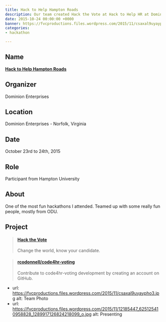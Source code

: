 ```yaml
---
title: Hack to Help Hampton Roads
description: Our team created Hack the Vote at Hack to Help HR at Dominion Enterprises.
date: 2015-10-24 00:00:00 +0000
banner: https://fvcproductions.files.wordpress.com/2015/11/csaxal9uyaypho3.jpg
categories:
- hackathon

---
```

## Name

<a title="DE" href="https://hackathon.dominionenterprises.com/" target="_blank" rel="noopener"><strong>Hack to Help Hampton Roads</strong></a>

## Organizer

Dominion Enterprises

## Location

Dominion Enterprises - Norfolk, Virginia

## Date

October 23rd to 24th, 2015

## Role

Participant from Hampton University

## About

One of the most fun hackathons I attended. Teamed up with some really fun people, mostly from ODU.

## Project

<blockquote class="embedly-card"><h4><a href="//rcodonnell.github.io/code4hr-voting/">Hack the Vote</a></h4><p>Change the world, know your candidate.</p></blockquote>
<script async src="//cdn.embedly.com/widgets/platform.js" charset="UTF-8"></script>

<blockquote class="embedly-card"><h4><a href="https://github.com/rcodonnell/code4hr-voting">rcodonnell/code4hr-voting</a></h4><p>Contribute to code4hr-voting development by creating an account on GitHub.</p></blockquote>

* url: https://fvcproductions.files.wordpress.com/2015/11/csaxal9uyaypho3.jpg
  alt: Team Photo
* url: https://fvcproductions.files.wordpress.com/2015/11/12185447_625125410958828_1289917126824218099_o.jpg
  alt: Presenting
